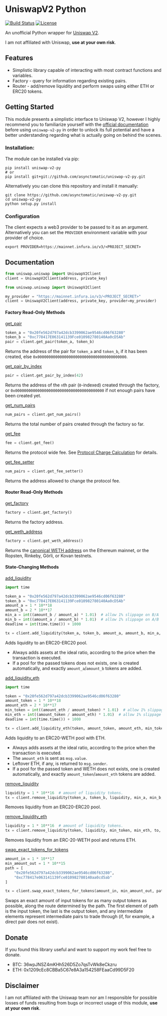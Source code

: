 # UniswapV2 Python

[![Build Status](https://travis-ci.com/asynctomatic/uniswap-v2-py.svg?branch=master)](https://travis-ci.com/asynctomatic/uniswap-v2-py)
[![License](http://img.shields.io/badge/license-MIT-blue.svg)](https://raw.githubusercontent.com/asynctomatic/uniswap-v2-py/master/LICENSE)

An unofficial Python wrapper for [Uniswap V2](https://uniswap.exchange/).

I am not affiliated with Uniswap, **use at your own risk**.

## Features
- Simplistic library capable of interacting with most contract functions and variables.
- Factory - query for information regarding existing pairs.
- Router - add/remove liquidity and perform swaps using either ETH or ERC20 tokens.


## Getting Started
This module presents a simplistic interface to Uniswap V2, however I highly recommend you to familiarize yourself
with the [official documentation](https://uniswap.org/docs/v2) before using ``uniswap-v2-py`` in order to unlock
its full potential and have a better understanding regarding what is actually going on behind the scenes.

### Installation:
The module can be installed via pip:
```
pip install uniswap-v2-py
# or
pip install git+git://github.com/asynctomatic/uniswap-v2-py.git
```

Alternatively you can clone this repository and install it manually:
```
git clone https://github.com/asynctomatic/uniswap-v2-py.git
cd uniswap-v2-py
python setup.py install
```

### Configuration
The client expects a web3 provider to be passed to it as an argument.
Alternatively you can set the ``PROVIDER`` environment variable with your provider of choice.
```
export PROVIDER=https://mainnet.infura.io/v3/<PROJECT_SECRET>
```

## Documentation

```python
from uniswap.uniswap import UniswapV2Client
client = UniswapV2Client(address, private_key)
```

```python
from uniswap.uniswap import UniswapV2Client

my_provider = "https://mainnet.infura.io/v3/<PROJECT_SECRET>"
client = UniswapV2Client(address, private_key, provider=my_provider)
```

#### Factory Read-Only Methods

[get_pair](https://uniswap.org/docs/v2/smart-contracts/factory/#getpair)
```python
token_a = "0x20fe562d797a42dcb3399062ae9546cd06f63280"
token_b = "0xc778417E063141139Fce010982780140Aa0cD5Ab"
pair = client.get_pair(token_a, token_b)
```
Returns the address of the pair for ``token_a`` and ``token_b``, if it has been created, else ``0x0000000000000000000000000000000000000000``.

[get_pair_by_index](https://uniswap.org/docs/v2/smart-contracts/factory/#allpairs)
```python
pair = client.get_pair_by_index(42)
```
Returns the address of the ``n``th pair (``0``-indexed) created through the factory, or ``0x0000000000000000000000000000000000000000`` if not enough pairs have been created yet.

[get_num_pairs](https://uniswap.org/docs/v2/smart-contracts/factory/#allpairslength)
```python
num_pairs = client.get_num_pairs()
```
Returns the total number of pairs created through the factory so far.

[get_fee](https://uniswap.org/docs/v2/smart-contracts/factory/#feeto)
```python
fee = client.get_fee()
```
Returns the protocol wide fee. See [Protocol Charge Calculation](https://uniswap.org/docs/v2/smart-contracts/architecture/#protocol-charge-calculation) for details.

[get_fee_setter](https://uniswap.org/docs/v2/smart-contracts/factory/#feetosetter)
```python
num_pairs = client.get_fee_setter()
```
Returns the address allowed to change the protocol fee.

#### Router Read-Only Methods

[get_factory](https://uniswap.org/docs/v2/smart-contracts/router/#factory)
```python
factory = client.get_factory()
```
Returns the factory address.

[get_weth_address](https://uniswap.org/docs/v2/smart-contracts/router/#weth)
```python
factory = client.get_weth_address()
```
Returns the [canonical WETH address](https://blog.0xproject.com/canonical-weth-a9aa7d0279dd)
on the Ethereum mainnet, or the Ropsten, Rinkeby, Görli, or Kovan testnets.

#### State-Changing Methods

[add_liquidity](https://uniswap.org/docs/v2/smart-contracts/router/#addliquidity)
```python
import time

token_a = "0x20fe562d797a42dcb3399062ae9546cd06f63280"
token_b = "0xc778417E063141139Fce010982780140Aa0cD5Ab"
amount_a = 1 * 10**18
amount_b = 2 * 10**17
min_a = int((amount_b / amount_a) * 1.01)  # allow 1% slippage on B/A
min_b = int((amount_a / amount_b) * 1.01)  # allow 1% slippage on A/B
deadline = int(time.time()) + 1000

tx = client.add_liquidity(token_a, token_b, amount_a, amount_b, min_a, min_b, address, deadline)
```
Adds liquidity to an ERC20-ERC20 pool.
- Always adds assets at the ideal ratio, according to the price when the transaction is executed.
- If a pool for the passed tokens does not exists, one is created automatically, and exactly ``amount_a``/``amount_b`` tokens are added.

[add_liquidity_eth](https://uniswap.org/docs/v2/smart-contracts/router/#addliquidityeth)
```python
import time

token = "0x20fe562d797a42dcb3399062ae9546cd06f63280"
amount_token = 1 * 10**18
amount_eth = 2 * 10**17
min_token = int((amount_eth / amount_token) * 1.01)  # allow 1% slippage on B/A
min_eth = int((amount_token / amount_eth) * 1.01)  # allow 1% slippage on A/B
deadline = int(time.time()) + 1000

tx = client.add_liquidity_eth(token, amount_token, amount_eth, min_token, min_eth, address, deadline)
```
Adds liquidity to an ERC20-WETH pool with ETH.
- Always adds assets at the ideal ratio, according to the price when the transaction is executed.
- The ``amount_eth`` is sent as ``msg.value``.
- Leftover ETH, if any, is returned to ``msg.sender``.
- If a pool for the passed token and WETH does not exists, one is created automatically,
and exactly ``amount_token``/``amount_eth`` tokens are added.

[remove_liquidity](https://uniswap.org/docs/v2/smart-contracts/router/#removeliquidity)
```python
liquidity = 1 * 10**16  # amount of liquidity tokens.
tx = client.remove_liquidity(token_a, token_b, liquidity, min_a, min_b, to, deadline)
```
Removes liquidity from an ERC20-ERC20 pool.

[remove_liquidity_eth](https://uniswap.org/docs/v2/smart-contracts/router/#removeliquidityeth)
```python
liquidity = 1 * 10**16  # amount of liquidity tokens.
tx = client.remove_liquidity(token, liquidity, min_token, min_eth, to, deadline)
```
Removes liquidity from an ERC-20-WETH pool and returns ETH.

[swap_exact_tokens_for_tokens](https://uniswap.org/docs/v2/smart-contracts/router/#swapexacttokensfortokens)
```python
amount_in = 1 * 10**17
min_amount_out = 1 * 10**15
path = [
    "0x20fe562d797a42dcb3399062ae9546cd06f63280",
    "0xc778417e063141139fce010982780140aa0cd5ab"
]

tx = client.swap_exact_tokens_for_tokens(amount_in, min_amount_out, path, to_address, deadline)
```
Swaps an exact amount of input tokens for as many output tokens as possible,
along the route determined by the path. The first element of path is the input token,
the last is the output token, and any intermediate elements represent intermediate pairs
to trade through (if, for example, a direct pair does not exist).

## Donate
If you found this library useful and want to support my work feel free to donate.

- BTC: 36wpJNSZ4mKHh526D5Zo7qsTvWk8eCkzru
- ETH: 0x1209cEc8CBBa5C67e8A3a154258FEaaCd99D5F20

## Disclaimer
I am not affiliated with the Uniswap team nor am I responsible for possible losses of funds resulting from
bugs or incorrect usage of this module, **use at your own risk**.
